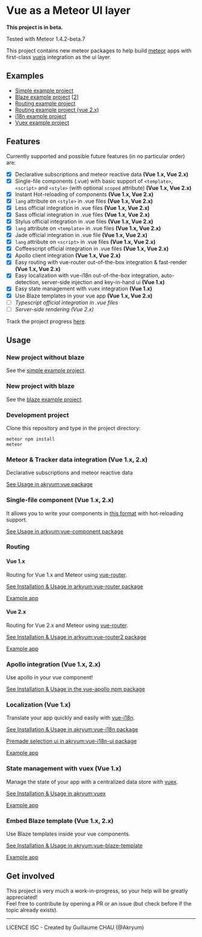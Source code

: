 # Vue as a Meteor UI layer

**This project is in beta.**

Tested with Meteor 1.4.2-beta.7

This project contains new meteor packages to help build [meteor](http://meteor.com/) apps with first-class [vuejs](http://vuejs.org/) integration as the ui layer.

## Examples

- [Simple example project](https://github.com/Akryum/meteor-vue-example)
- [Blaze example project](https://github.com/Akryum/meteor-vue-blaze) [[2](https://github.com/Akryum/meteor-vue-blaze/tree/render-blaze)]
- [Routing example project](https://github.com/Akryum/meteor-vue-example-routing)
- [Routing example project (vue 2.x)](https://github.com/Akryum/meteor-vue2-example-routing)
- [i18n example project](https://github.com/Akryum/meteor-vue-example-i18n)
- [Vuex example project](https://github.com/Akryum/meteor-vuex-example)

## Features

Currently supported and possible future features (in no particular order) are:

 - [x] Declarative subscriptions and meteor reactive data **(Vue 1.x, Vue 2.x)**
 - [x] Single-file components (.vue) with basic support of `<template>`, `<script>` and `<style>` (with optional `scoped` attribute) **(Vue 1.x, Vue 2.x)**
 - [x] Instant Hot-reloading of components **(Vue 1.x, Vue 2.x)**
 - [x] `lang` attribute on `<style>` in .vue files **(Vue 1.x, Vue 2.x)**
 - [x] Less official integration in .vue files **(Vue 1.x, Vue 2.x)**
 - [x] Sass official integration in .vue files **(Vue 1.x, Vue 2.x)**
 - [x] Stylus official integration in .vue files **(Vue 1.x, Vue 2.x)**
 - [x] `lang` attribute on `<template>` in .vue files **(Vue 1.x, Vue 2.x)**
 - [x] Jade official integration in .vue file **(Vue 1.x, Vue 2.x)**
 - [x] `lang` attribute on `<script>` in .vue files **(Vue 1.x, Vue 2.x)**
 - [x] Coffeescript official integration in .vue files **(Vue 1.x, Vue 2.x)**
 - [x] Apollo client integration **(Vue 1.x, Vue 2.x)**
 - [x] Easy routing with vue-router out-of-the-box integration & fast-render **(Vue 1.x, Vue 2.x)**
 - [x] Easy localization with vue-i18n out-of-the-box integration, auto-detection, server-side injection and key-in-hand ui **(Vue 1.x)**
 - [x] Easy state management with vuex integration **(Vue 1.x)**
 - [x] Use Blaze templates in your vue app **(Vue 1.x, Vue 2.x)**
 - [ ] *Typescript official integration in .vue files*
 - [ ] *Server-side rendering (Vue 2.x)*

Track the project progress [here](https://github.com/Akryum/meteor-vue-component/milestones).

## Usage

### New project without blaze

See the [simple example project](https://github.com/Akryum/meteor-vue-example).

### New project with blaze

See the [blaze example project](https://github.com/Akryum/meteor-vue-blaze).

### Development project

Clone this repository and type in the project directory:

    meteor npm install
    meteor

### Meteor & Tracker data integration (Vue 1.x, 2.x)

Declarative subscriptions and meteor reactive data

[See Usage in akryum:vue package](https://github.com/Akryum/meteor-vue-component/tree/master/packages/vue#usage)

### Single-file component (Vue 1.x, 2.x)

It allows you to write your components in [this format](https://vuejs.org/guide/application.html#Single-File-Components) with hot-reloading support.

[See Usage in arkyum:vue-component package](https://github.com/Akryum/meteor-vue-component/tree/master/packages/vue-component#usage)

### Routing

#### Vue 1.x

Routing for Vue 1.x and Meteor using [vue-router](https://github.com/vuejs/vue-router).

[See Installation & Usage in arkyum:vue-router package](https://github.com/Akryum/meteor-vue-component/tree/master/packages/vue-router#installation)

[Example app](https://github.com/Akryum/meteor-vue-example-routing)

#### Vue 2.x

Routing for Vue 2.x and Meteor using [vue-router](https://github.com/vuejs/vue-router).

[See Installation & Usage in arkyum:vue-router2 package](https://github.com/Akryum/meteor-vue-component/tree/master/packages/vue-router2#installation)

[Example app](https://github.com/Akryum/meteor-vue2-example-routing)

### Apollo integration (Vue 1.x, 2.x)

Use apollo in your vue component!

[See Installation & Usage in the vue-apollo npm package](https://github.com/Akryum/vue-apollo)

### Localization (Vue 1.x)

Translate your app quickly and easily with [vue-i18n](https://github.com/kazupon/vue-i18n).

[See Installation & Usage in akryum:vue-i18n package](https://github.com/Akryum/meteor-vue-component/tree/master/packages/vue-i18n#installation)

[Premade selection ui in akryum:vue-i18n-ui package](https://github.com/Akryum/meteor-vue-component/tree/master/packages/vue-i18n-ui)

[Example app](https://github.com/Akryum/meteor-vue-example-i18n)

### State management with vuex (Vue 1.x)

Manage the state of your app with a centralized data store with [vuex](https://github.com/vuejs/vuex).

[See Installation & Usage in akryum:vuex](https://github.com/Akryum/meteor-vue-component/tree/master/packages/vuex#installation)

[Example app](https://github.com/Akryum/meteor-vuex-example)

### Embed Blaze template (Vue 1.x, 2.x)

Use Blaze templates inside your vue components.

[See Installation & Usage in akryum:vue-blaze-template](https://github.com/Akryum/meteor-vue-component/tree/master/packages/vue-blaze-template)

[Example app](https://github.com/Akryum/meteor-vue-blaze/tree/render-blaze)

## Get involved

This project is very much a work-in-progress, so your help will be greatly appreciated!  
Feel free to contribute by opening a PR or an issue (but check before if the topic already exists).

---

LICENCE ISC - Created by Guillaume CHAU (@Akryum)
